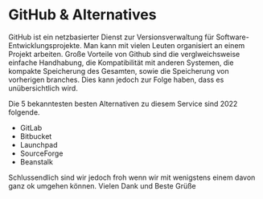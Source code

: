# GitHub & Alternatives

GitHub ist ein netzbasierter Dienst zur Versionsverwaltung für Software-Entwicklungsprojekte.
Man kann mit vielen Leuten organisiert an einem Projekt arbeiten.
Große Vorteile von Github sind die verglweichsweise einfache Handhabung, die Kompatibilität mit anderen Systemen, die kompakte Speicherung des Gesamten, sowie die Speicherung von vorherigen branches.
Dies kann jedoch zur Folge haben, dass es unübersichtlich wird.

Die 5 bekanntesten besten Alternativen zu diesem Service sind 2022 folgende.
* GitLab
* Bitbucket
* Launchpad
* SourceForge
* Beanstalk

Schlussendlich sind wir jedoch froh wenn wir mit wenigstens einem davon ganz ok umgehen können.
Vielen Dank und Beste Grüße


